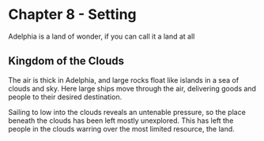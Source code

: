 # Chapter 8 - Setting

Adelphia is a land of wonder, if you can call it a land at all

## Kingdom of the Clouds

The air is thick in Adelphia, and large rocks float like islands in a sea of clouds and sky. Here large ships move through the air, delivering goods and people to their desired destination.

Sailing to low into the clouds reveals an untenable pressure, so the place beneath the clouds has been left mostly unexplored. This has left the people in the clouds warring over the most limited resource, the land.
